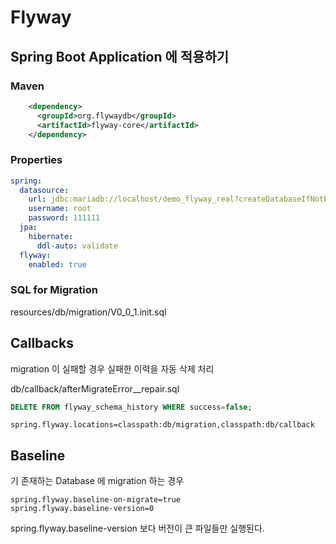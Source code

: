 Flyway
======================


## Spring Boot Application 에 적용하기

### Maven
```xml
    <dependency>
      <groupId>org.flywaydb</groupId>
      <artifactId>flyway-core</artifactId>
    </dependency>
```

### Properties
```yaml
spring:
  datasource:
    url: jdbc:mariadb://localhost/demo_flyway_real?createDatabaseIfNotExist=true
    username: root
    password: 111111
  jpa:
    hibernate:
      ddl-auto: validate
  flyway:
    enabled: true
```

### SQL for Migration
resources/db/migration/V0_0_1.init.sql


## Callbacks
migration 이 실패할 경우 실패한 이력을 자동 삭제 처리

db/callback/afterMigrateError__repair.sql
```sql
DELETE FROM flyway_schema_history WHERE success=false;
```

```properties
spring.flyway.locations=classpath:db/migration,classpath:db/callback
```

## Baseline
기 존재하는 Database 에 migration 하는 경우
```properties
spring.flyway.baseline-on-migrate=true
spring.flyway.baseline-version=0
```
spring.flyway.baseline-version 보다 버전이 큰 파일들만 실행된다.








